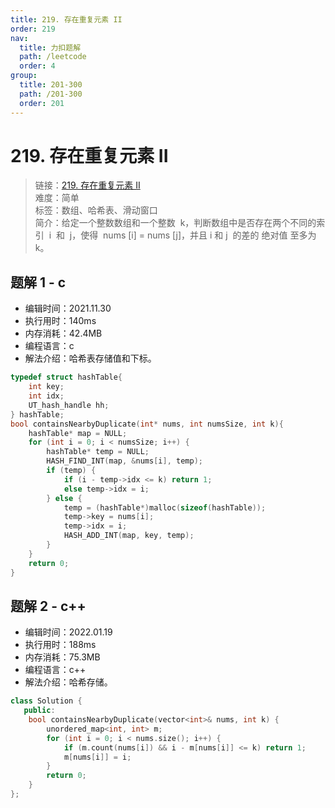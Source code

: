 ```yaml
---
title: 219. 存在重复元素 II
order: 219
nav:
  title: 力扣题解
  path: /leetcode
  order: 4
group:
  title: 201-300
  path: /201-300
  order: 201
---
```


# 219. 存在重复元素 II

> 链接：[219. 存在重复元素 II](https://leetcode-cn.com/problems/contains-duplicate-ii/)  
> 难度：简单  
> 标签：数组、哈希表、滑动窗口  
> 简介：给定一个整数数组和一个整数  k，判断数组中是否存在两个不同的索引  i  和  j，使得  nums [i] = nums [j]，并且 i 和 j  的差的 绝对值 至多为 k。

## 题解 1 - c

- 编辑时间：2021.11.30
- 执行用时：140ms
- 内存消耗：42.4MB
- 编程语言：c
- 解法介绍：哈希表存储值和下标。

```c
typedef struct hashTable{
    int key;
    int idx;
    UT_hash_handle hh;
} hashTable;
bool containsNearbyDuplicate(int* nums, int numsSize, int k){
    hashTable* map = NULL;
    for (int i = 0; i < numsSize; i++) {
        hashTable* temp = NULL;
        HASH_FIND_INT(map, &nums[i], temp);
        if (temp) {
            if (i - temp->idx <= k) return 1;
            else temp->idx = i;
        } else {
            temp = (hashTable*)malloc(sizeof(hashTable));
            temp->key = nums[i];
            temp->idx = i;
            HASH_ADD_INT(map, key, temp);
        }
    }
    return 0;
}
```

## 题解 2 - c++

- 编辑时间：2022.01.19
- 执行用时：188ms
- 内存消耗：75.3MB
- 编程语言：c++
- 解法介绍：哈希存储。

```cpp
class Solution {
   public:
    bool containsNearbyDuplicate(vector<int>& nums, int k) {
        unordered_map<int, int> m;
        for (int i = 0; i < nums.size(); i++) {
            if (m.count(nums[i]) && i - m[nums[i]] <= k) return 1;
            m[nums[i]] = i;
        }
        return 0;
    }
};
```
